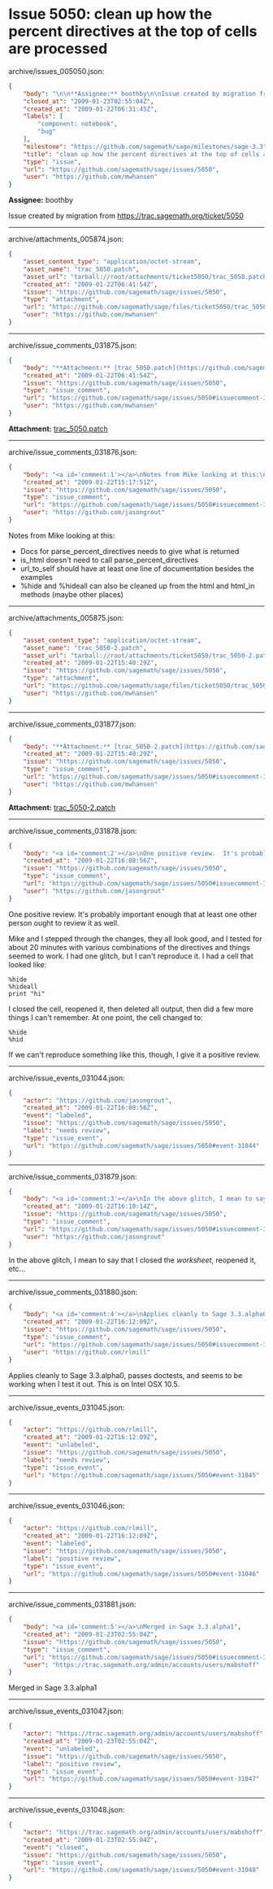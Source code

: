 # Issue 5050: clean up how the percent directives at the top of cells are processed

archive/issues_005050.json:
```json
{
    "body": "\n\n**Assignee:** boothby\n\nIssue created by migration from https://trac.sagemath.org/ticket/5050\n\n",
    "closed_at": "2009-01-23T02:55:04Z",
    "created_at": "2009-01-22T06:31:45Z",
    "labels": [
        "component: notebook",
        "bug"
    ],
    "milestone": "https://github.com/sagemath/sage/milestones/sage-3.3",
    "title": "clean up how the percent directives at the top of cells are processed",
    "type": "issue",
    "url": "https://github.com/sagemath/sage/issues/5050",
    "user": "https://github.com/mwhansen"
}
```


**Assignee:** boothby

Issue created by migration from https://trac.sagemath.org/ticket/5050





---

archive/attachments_005874.json:
```json
{
    "asset_content_type": "application/octet-stream",
    "asset_name": "trac_5050.patch",
    "asset_url": "tarball://root/attachments/ticket5050/trac_5050.patch",
    "created_at": "2009-01-22T06:41:54Z",
    "issue": "https://github.com/sagemath/sage/issues/5050",
    "type": "attachment",
    "url": "https://github.com/sagemath/sage/files/ticket5050/trac_5050.patch",
    "user": "https://github.com/mwhansen"
}
```



---

archive/issue_comments_031875.json:
```json
{
    "body": "**Attachment:** [trac_5050.patch](https://github.com/sagemath/sage/files/ticket5050/trac_5050.patch)",
    "created_at": "2009-01-22T06:41:54Z",
    "issue": "https://github.com/sagemath/sage/issues/5050",
    "type": "issue_comment",
    "url": "https://github.com/sagemath/sage/issues/5050#issuecomment-31875",
    "user": "https://github.com/mwhansen"
}
```

**Attachment:** [trac_5050.patch](https://github.com/sagemath/sage/files/ticket5050/trac_5050.patch)



---

archive/issue_comments_031876.json:
```json
{
    "body": "<a id='comment:1'></a>\nNotes from Mike looking at this:\n\n* Docs for parse_percent_directives needs to give what is returned\n* is_html doesn't need to call parse_percent_directives\n* url_to_self should have at least one line of documentation besides the examples\n* %hide and %hideall can also be cleaned up from the html and html_in methods (maybe other places)",
    "created_at": "2009-01-22T15:17:51Z",
    "issue": "https://github.com/sagemath/sage/issues/5050",
    "type": "issue_comment",
    "url": "https://github.com/sagemath/sage/issues/5050#issuecomment-31876",
    "user": "https://github.com/jasongrout"
}
```

<a id='comment:1'></a>
Notes from Mike looking at this:

* Docs for parse_percent_directives needs to give what is returned
* is_html doesn't need to call parse_percent_directives
* url_to_self should have at least one line of documentation besides the examples
* %hide and %hideall can also be cleaned up from the html and html_in methods (maybe other places)



---

archive/attachments_005875.json:
```json
{
    "asset_content_type": "application/octet-stream",
    "asset_name": "trac_5050-2.patch",
    "asset_url": "tarball://root/attachments/ticket5050/trac_5050-2.patch",
    "created_at": "2009-01-22T15:40:29Z",
    "issue": "https://github.com/sagemath/sage/issues/5050",
    "type": "attachment",
    "url": "https://github.com/sagemath/sage/files/ticket5050/trac_5050-2.patch",
    "user": "https://github.com/mwhansen"
}
```



---

archive/issue_comments_031877.json:
```json
{
    "body": "**Attachment:** [trac_5050-2.patch](https://github.com/sagemath/sage/files/ticket5050/trac_5050-2.patch)",
    "created_at": "2009-01-22T15:40:29Z",
    "issue": "https://github.com/sagemath/sage/issues/5050",
    "type": "issue_comment",
    "url": "https://github.com/sagemath/sage/issues/5050#issuecomment-31877",
    "user": "https://github.com/mwhansen"
}
```

**Attachment:** [trac_5050-2.patch](https://github.com/sagemath/sage/files/ticket5050/trac_5050-2.patch)



---

archive/issue_comments_031878.json:
```json
{
    "body": "<a id='comment:2'></a>\nOne positive review.  It's probably important enough that at least one other person ought to review it as well.\n\nMike and I stepped through the changes, they all look good, and I tested for about 20 minutes with various combinations of the directives and things seemed to work.  I had one glitch, but I can't reproduce it.  I had a cell that looked like:\n\n```\n%hide\n%hideall\nprint \"hi\"\n```\n\nI closed the cell, reopened it, then deleted all output, then did a few more things I can't remember.  At one point, the cell changed to:\n\n```\n%hide\n%hid\n```\n\nIf we can't reproduce something like this, though, I give it a positive review.",
    "created_at": "2009-01-22T16:08:56Z",
    "issue": "https://github.com/sagemath/sage/issues/5050",
    "type": "issue_comment",
    "url": "https://github.com/sagemath/sage/issues/5050#issuecomment-31878",
    "user": "https://github.com/jasongrout"
}
```

<a id='comment:2'></a>
One positive review.  It's probably important enough that at least one other person ought to review it as well.

Mike and I stepped through the changes, they all look good, and I tested for about 20 minutes with various combinations of the directives and things seemed to work.  I had one glitch, but I can't reproduce it.  I had a cell that looked like:

```
%hide
%hideall
print "hi"
```

I closed the cell, reopened it, then deleted all output, then did a few more things I can't remember.  At one point, the cell changed to:

```
%hide
%hid
```

If we can't reproduce something like this, though, I give it a positive review.



---

archive/issue_events_031044.json:
```json
{
    "actor": "https://github.com/jasongrout",
    "created_at": "2009-01-22T16:08:56Z",
    "event": "labeled",
    "issue": "https://github.com/sagemath/sage/issues/5050",
    "label": "needs review",
    "type": "issue_event",
    "url": "https://github.com/sagemath/sage/issues/5050#event-31044"
}
```



---

archive/issue_comments_031879.json:
```json
{
    "body": "<a id='comment:3'></a>\nIn the above glitch, I mean to say that I closed the *worksheet*, reopened it, etc...",
    "created_at": "2009-01-22T16:10:14Z",
    "issue": "https://github.com/sagemath/sage/issues/5050",
    "type": "issue_comment",
    "url": "https://github.com/sagemath/sage/issues/5050#issuecomment-31879",
    "user": "https://github.com/jasongrout"
}
```

<a id='comment:3'></a>
In the above glitch, I mean to say that I closed the *worksheet*, reopened it, etc...



---

archive/issue_comments_031880.json:
```json
{
    "body": "<a id='comment:4'></a>\nApplies cleanly to Sage 3.3.alpha0, passes doctests, and seems to be working when I test it out. This is on Intel OSX 10.5.",
    "created_at": "2009-01-22T16:12:09Z",
    "issue": "https://github.com/sagemath/sage/issues/5050",
    "type": "issue_comment",
    "url": "https://github.com/sagemath/sage/issues/5050#issuecomment-31880",
    "user": "https://github.com/rlmill"
}
```

<a id='comment:4'></a>
Applies cleanly to Sage 3.3.alpha0, passes doctests, and seems to be working when I test it out. This is on Intel OSX 10.5.



---

archive/issue_events_031045.json:
```json
{
    "actor": "https://github.com/rlmill",
    "created_at": "2009-01-22T16:12:09Z",
    "event": "unlabeled",
    "issue": "https://github.com/sagemath/sage/issues/5050",
    "label": "needs review",
    "type": "issue_event",
    "url": "https://github.com/sagemath/sage/issues/5050#event-31045"
}
```



---

archive/issue_events_031046.json:
```json
{
    "actor": "https://github.com/rlmill",
    "created_at": "2009-01-22T16:12:09Z",
    "event": "labeled",
    "issue": "https://github.com/sagemath/sage/issues/5050",
    "label": "positive review",
    "type": "issue_event",
    "url": "https://github.com/sagemath/sage/issues/5050#event-31046"
}
```



---

archive/issue_comments_031881.json:
```json
{
    "body": "<a id='comment:5'></a>\nMerged in Sage 3.3.alpha1",
    "created_at": "2009-01-23T02:55:04Z",
    "issue": "https://github.com/sagemath/sage/issues/5050",
    "type": "issue_comment",
    "url": "https://github.com/sagemath/sage/issues/5050#issuecomment-31881",
    "user": "https://trac.sagemath.org/admin/accounts/users/mabshoff"
}
```

<a id='comment:5'></a>
Merged in Sage 3.3.alpha1



---

archive/issue_events_031047.json:
```json
{
    "actor": "https://trac.sagemath.org/admin/accounts/users/mabshoff",
    "created_at": "2009-01-23T02:55:04Z",
    "event": "unlabeled",
    "issue": "https://github.com/sagemath/sage/issues/5050",
    "label": "positive review",
    "type": "issue_event",
    "url": "https://github.com/sagemath/sage/issues/5050#event-31047"
}
```



---

archive/issue_events_031048.json:
```json
{
    "actor": "https://trac.sagemath.org/admin/accounts/users/mabshoff",
    "created_at": "2009-01-23T02:55:04Z",
    "event": "closed",
    "issue": "https://github.com/sagemath/sage/issues/5050",
    "type": "issue_event",
    "url": "https://github.com/sagemath/sage/issues/5050#event-31048"
}
```
